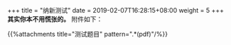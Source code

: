 +++
title = "纳新测试"
date =  2019-02-07T16:28:15+08:00
weight = 5
+++
**其实你本不用慌张的。**
附件如下：

{{%attachments title="测试题目" pattern=".*(pdf)"/%}}
